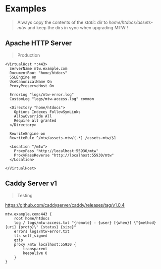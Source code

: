 # Examples #

> Always copy the contents of the *static* dir to *home/htdocs/assets-mtw* and keep the dirs in sync when upgrading MTW !

## Apache HTTP Server ##

> Production

```
<VirtualHost *:443>
  ServerName mtw.example.com
  DocumentRoot "home/htdocs"
  SSLEngine on
  UseCanonicalName On
  ProxyPreserveHost On

  ErrorLog "logs/mtw-error.log"
  CustomLog "logs/mtw-access.log" common

  <Directory "home/htdocs">
    Options Indexes FollowSymLinks
    AllowOverride All
    Require all granted
  </Directory>

  RewriteEngine on
  RewriteRule ^/mtw/assets-mtw/(.*) /assets-mtw/$1

  <Location "/mtw">
    ProxyPass "http://localhost:55930/mtw"
    ProxyPassReverse "http://localhost:55930/mtw"
  </Location>

</VirtualHost>

```

## Caddy Server v1 ##

> Testing

https://github.com/caddyserver/caddy/releases/tag/v1.0.4

```
mtw.example.com:443 {
    root home/htdocs
    log / logs/mtw-access.txt "{remote} - {user} [{when}] \"{method} {uri} {proto}\" {status} {size}"
    errors logs/mtw-error.txt
    tls self_signed
    gzip
    proxy /mtw localhost:55930 {
        transparent
        keepalive 0
    }
}

```


